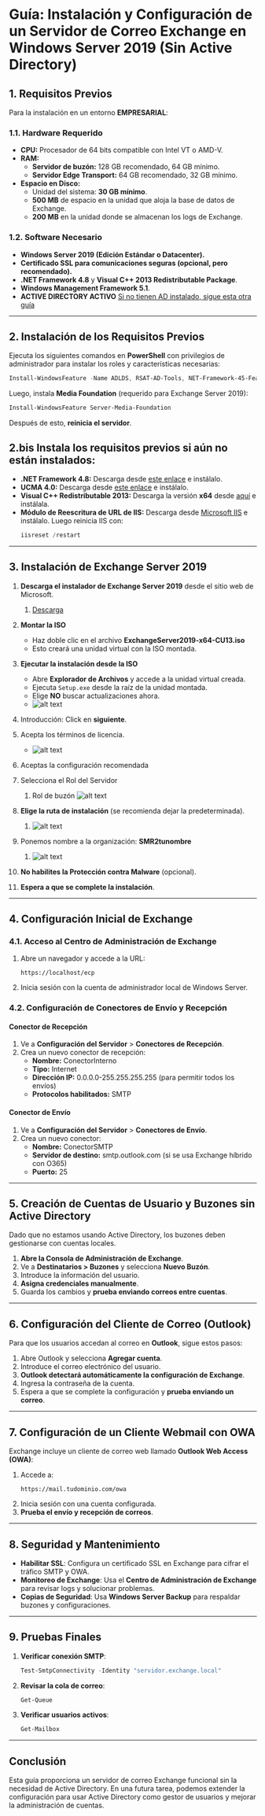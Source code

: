 # **Guía: Instalación y Configuración de un Servidor de Correo Exchange en Windows Server 2019 (Sin Active Directory)**

## **1. Requisitos Previos**
Para la instalación en un entorno **EMPRESARIAL**:

### **1.1. Hardware Requerido**
- **CPU:** Procesador de 64 bits compatible con Intel VT o AMD-V.
- **RAM:**
  - **Servidor de buzón:** 128 GB recomendado, 64 GB mínimo.
  - **Servidor Edge Transport:** 64 GB recomendado, 32 GB mínimo.
- **Espacio en Disco:**
  - Unidad del sistema: **30 GB mínimo**.
  - **500 MB** de espacio en la unidad que aloja la base de datos de Exchange.
  - **200 MB** en la unidad donde se almacenan los logs de Exchange.

### **1.2. Software Necesario**
- **Windows Server 2019 (Edición Estándar o Datacenter).**
- **Certificado SSL para comunicaciones seguras (opcional, pero recomendado).**
- **.NET Framework 4.8** y **Visual C++ 2013 Redistributable Package**.
- **Windows Management Framework 5.1**.
- **ACTIVE DIRECTORY ACTIVO** [Si no tienen AD instalado, sigue esta otra guía](./SR0701_ADparaEXC.md)

---

## **2. Instalación de los Requisitos Previos**
Ejecuta los siguientes comandos en **PowerShell** con privilegios de administrador para instalar los roles y características necesarias:

```powershell
Install-WindowsFeature -Name ADLDS, RSAT-AD-Tools, NET-Framework-45-Features, Windows-Identity-Foundation
```

Luego, instala **Media Foundation** (requerido para Exchange Server 2019):

```powershell
Install-WindowsFeature Server-Media-Foundation
```

Después de esto, **reinicia el servidor**.

## **2.bis Instala los requisitos previos si aún no están instalados:**
  - **.NET Framework 4.8:** Descarga desde [este enlace](https://support.microsoft.com/kb/4503548) e instálalo.
  - **UCMA 4.0:** Descarga desde [este enlace](http://go.microsoft.com/fwlink/?LinkId=260990) e instálalo.
  - **Visual C++ Redistributable 2013:** Descarga la versión **x64** desde [aquí](https://www.microsoft.com/download/details.aspx?id=40784) e instálala.
  - **Módulo de Reescritura de URL de IIS:** Descarga desde [Microsoft IIS](https://www.iis.net/downloads/microsoft/url-rewrite) e instálalo. Luego reinicia IIS con:
    ```powershell
    iisreset /restart
    ```

---

## **3. Instalación de Exchange Server 2019**

1. **Descarga el instalador de Exchange Server 2019** desde el sitio web de Microsoft.
   1. [Descarga](https://www.microsoft.com/en-us/download/details.aspx?id=105180)
2. **Montar la ISO**
   - Haz doble clic en el archivo **ExchangeServer2019-x64-CU13.iso**
   - Esto creará una unidad virtual con la ISO montada.

3. **Ejecutar la instalación desde la ISO**
   - Abre **Explorador de Archivos** y accede a la unidad virtual creada.
   - Ejecuta `Setup.exe` desde la raíz de la unidad montada.
   - Elige **NO** buscar actualizaciones ahora.
   - ![alt text](image.png)
4. Introducción: Click en **siguiente**.
5. Acepta los términos de licencia.
   - ![alt text](image-1.png)
6. Aceptas la configuración recomendada
7. Selecciona el Rol del Servidor
   1. Rol de buzón ![alt text](image-4.png)
8. **Elige la ruta de instalación** (se recomienda dejar la predeterminada).
   1. ![alt text](image-3.png)
9. Ponemos nombre a la organización: **SMR2tunombre**
   1.  ![alt text](image-6.png)
10. **No habilites la Protección contra Malware** (opcional).
11. **Espera a que se complete la instalación**.

---

## **4. Configuración Inicial de Exchange**

### **4.1. Acceso al Centro de Administración de Exchange**
1. Abre un navegador y accede a la URL:
   ```
   https://localhost/ecp
   ```
2. Inicia sesión con la cuenta de administrador local de Windows Server.

### **4.2. Configuración de Conectores de Envío y Recepción**
#### **Conector de Recepción**
1. Ve a **Configuración del Servidor** > **Conectores de Recepción**.
2. Crea un nuevo conector de recepción:
   - **Nombre:** ConectorInterno
   - **Tipo:** Internet
   - **Dirección IP:** 0.0.0.0-255.255.255.255 (para permitir todos los envíos)
   - **Protocolos habilitados:** SMTP

#### **Conector de Envío**
1. Ve a **Configuración del Servidor** > **Conectores de Envío**.
2. Crea un nuevo conector:
   - **Nombre:** ConectorSMTP
   - **Servidor de destino:** smtp.outlook.com (si se usa Exchange híbrido con O365)
   - **Puerto:** 25

---

## **5. Creación de Cuentas de Usuario y Buzones sin Active Directory**
Dado que no estamos usando Active Directory, los buzones deben gestionarse con cuentas locales.

1. **Abre la Consola de Administración de Exchange**.
2. Ve a **Destinatarios > Buzones** y selecciona **Nuevo Buzón**.
3. Introduce la información del usuario.
4. **Asigna credenciales manualmente**.
5. Guarda los cambios y **prueba enviando correos entre cuentas**.

---

## **6. Configuración del Cliente de Correo (Outlook)**
Para que los usuarios accedan al correo en **Outlook**, sigue estos pasos:

1. Abre Outlook y selecciona **Agregar cuenta**.
2. Introduce el correo electrónico del usuario.
3. **Outlook detectará automáticamente la configuración de Exchange**.
4. Ingresa la contraseña de la cuenta.
5. Espera a que se complete la configuración y **prueba enviando un correo**.

---

## **7. Configuración de un Cliente Webmail con OWA**
Exchange incluye un cliente de correo web llamado **Outlook Web Access (OWA)**:

1. Accede a:
   ```
   https://mail.tudominio.com/owa
   ```
2. Inicia sesión con una cuenta configurada.
3. **Prueba el envío y recepción de correos**.

---

## **8. Seguridad y Mantenimiento**
- **Habilitar SSL**: Configura un certificado SSL en Exchange para cifrar el tráfico SMTP y OWA.
- **Monitoreo de Exchange**: Usa el **Centro de Administración de Exchange** para revisar logs y solucionar problemas.
- **Copias de Seguridad**: Usa **Windows Server Backup** para respaldar buzones y configuraciones.

---

## **9. Pruebas Finales**
1. **Verificar conexión SMTP**:
   ```powershell
   Test-SmtpConnectivity -Identity "servidor.exchange.local"
   ```
2. **Revisar la cola de correo**:
   ```powershell
   Get-Queue
   ```
3. **Verificar usuarios activos**:
   ```powershell
   Get-Mailbox
   ```

---

## **Conclusión**
Esta guía proporciona un servidor de correo Exchange funcional sin la necesidad de Active Directory. En una futura tarea, podemos extender la configuración para usar Active Directory como gestor de usuarios y mejorar la administración de cuentas.

